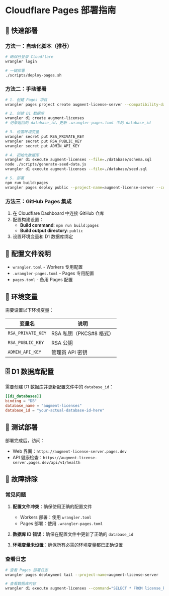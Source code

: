 # Cloudflare Pages 部署指南

## 🚀 快速部署

### 方法一：自动化脚本（推荐）

```bash
# 确保已登录 Cloudflare
wrangler login

# 一键部署
./scripts/deploy-pages.sh
```

### 方法二：手动部署

```bash
# 1. 创建 Pages 项目
wrangler pages project create augment-license-server --compatibility-date=2024-01-01

# 2. 创建 D1 数据库
wrangler d1 create augment-licenses
# 记录返回的 database_id，更新 .wrangler-pages.toml 中的 database_id

# 3. 设置环境变量
wrangler secret put RSA_PRIVATE_KEY
wrangler secret put RSA_PUBLIC_KEY
wrangler secret put ADMIN_API_KEY

# 4. 初始化数据库
wrangler d1 execute augment-licenses --file=./database/schema.sql
node ./scripts/generate-seed-data.js
wrangler d1 execute augment-licenses --file=./database/seed.sql

# 5. 部署
npm run build:pages
wrangler pages deploy public --project-name=augment-license-server --compatibility-date=2024-01-01
```

### 方法三：GitHub Pages 集成

1. 在 Cloudflare Dashboard 中连接 GitHub 仓库
2. 配置构建设置：
   - **Build command**: `npm run build:pages`
   - **Build output directory**: `public`
3. 设置环境变量和 D1 数据库绑定

## 📁 配置文件说明

- `wrangler.toml` - Workers 专用配置
- `.wrangler-pages.toml` - Pages 专用配置
- `pages.toml` - 备用 Pages 配置

## 🔑 环境变量

需要设置以下环境变量：

| 变量名 | 说明 |
|--------|------|
| `RSA_PRIVATE_KEY` | RSA 私钥（PKCS#8 格式） |
| `RSA_PUBLIC_KEY` | RSA 公钥 |
| `ADMIN_API_KEY` | 管理员 API 密钥 |

## 🗄️ D1 数据库配置

需要创建 D1 数据库并更新配置文件中的 `database_id`：

```toml
[[d1_databases]]
binding = "DB"
database_name = "augment-licenses"
database_id = "your-actual-database-id-here"
```

## 🧪 测试部署

部署完成后，访问：
- Web 界面：`https://augment-license-server.pages.dev`
- API 健康检查：`https://augment-license-server.pages.dev/api/v1/health`

## 🔧 故障排除

### 常见问题

1. **配置文件冲突**：确保使用正确的配置文件
   - Workers 部署：使用 `wrangler.toml`
   - Pages 部署：使用 `.wrangler-pages.toml`

2. **数据库 ID 错误**：确保在配置文件中更新了正确的 `database_id`

3. **环境变量未设置**：确保所有必需的环境变量都已正确设置

### 查看日志

```bash
# 查看 Pages 部署日志
wrangler pages deployment tail --project-name=augment-license-server

# 查看数据库内容
wrangler d1 execute augment-licenses --command="SELECT * FROM license_keys LIMIT 5"
```